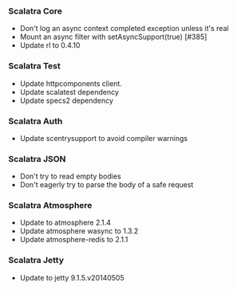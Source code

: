 ### Scalatra Core

* Don't log an async context completed exception unless it's real
* Mount an async filter with setAsyncSupport(true) [#385]
* Update rl to 0.4.10

### Scalatra Test

* Update httpcomponents client.
* Update scalatest dependency
* Update specs2 dependency

### Scalatra Auth

* Update scentrysupport to avoid compiler warnings

### Scalatra JSON

* Don't try to read empty bodies
* Don't eagerly try to parse the body of a safe request

### Scalatra Atmosphere

* Update to atmosphere 2.1.4
* Update atmosphere wasync to 1.3.2
* Update atmosphere-redis to 2.1.1

### Scalatra Jetty

* Update to jetty 9.1.5.v20140505
